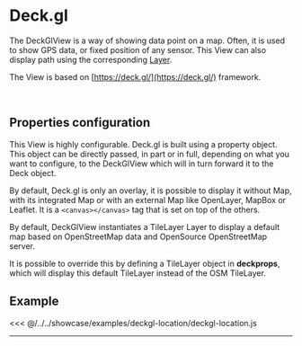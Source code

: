 # Deck.gl

The DeckGlView is a way of showing data point on a map. Often, it is used to show GPS data, or fixed position of any sensor.
This View can also display path using the corresponding [Layer](../layers/layer).

The View is based on [https://deck.gl/](https://deck.gl/) framework.

<br/>
<DocumentationLoad path="/guide/api/DeckGlView.html"/>

## Properties configuration

This View is highly configurable. Deck.gl is built using a property object. This object can be directly passed,
in part or in full, depending on what you want to configure, to the DeckGlView which will in turn forward it to the Deck object.

By default, Deck.gl is only an overlay, it is possible to display it without Map, with its integrated Map or with an
external Map like OpenLayer, MapBox or Leaflet. It is a `<canvas></canvas>` tag that is set on top of the others.

By default, DeckGlView instantiates a TileLayer Layer to display a default map based on OpenStreetMap data and OpenSource
OpenStreetMap server.

It is possible to override this by defining a TileLayer object in **deckprops**, which will display this default TileLayer
instead of the OSM TileLayer.

## Example

<<< @/../../showcase/examples/deckgl-location/deckgl-location.js

<hr class="demo-hr"/>
<br/><br/>

<Example path="/showcase/deckgl-location.html" style="border:none;width:100%;height: 500px" />
